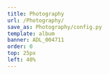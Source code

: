 ```yaml
---
title: Photography
url: /Photography/
save_as: Photography/config.py
template: album
banner: ADL_004711
order: 0
top: 25px
left: 40%
---
```


